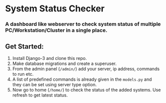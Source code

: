# System Status Checker
### A dashboard like webserver to check system status of multiple PC/Workstation/Cluster in a single place. 


## Get Started:
1. Install Django-3 and clone this repo.
2. Make database migrations and create a superuser.
3. From the admin panel (`/admin/`) add your server, ip address, commands to run etc.
4. A list of predefined commands is already given in the `models.py` and they can be set using server type option.
5. Now go to home (`/home/`) to check the status of the added systems. Use refresh to get latest status.